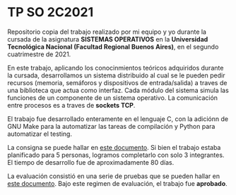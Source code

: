 # TP SO 2C2021

Repositorio copia del trabajo realizado por mi equipo y yo durante la cursada de la asignatura **SISTEMAS OPERATIVOS** en la **Universidad Tecnológica Nacional (Facultad Regional Buenos Aires)**, en el segundo cuatrimestre de 2021.

En este trabajo, aplicando los conocinmientos teóricos adquiridos durante la cursada, desarrollamos un sistema distribuido al cual se le pueden pedir recursos (memoria, semáforos y dispositivos de entrada/salida) a traves de una biblioteca que actua como interfaz. Cada módulo del sistema simula las funciones de un componente de un sistema operativo. La comunicación entre procesos es a traves de **sockets TCP**.

El trabajo fue desarrollado enteramente en el lenguaje C, con la adiciónn de GNU Make para la automatizar las tareas de compilación y Python para automatizar el testing.

La consigna se puede hallar en [este documento](https://docs.google.com/document/d/1BDpr5lfzOAqmOOgcAVg6rUqvMPUfCpMSz1u1J_Vjtac/edit).
Si bien el trabajo estaba planificado para 5 personas, logramos completarlo con solo 3 integrantes. El tiempo de desarrollo fue de aproximadamente 80 días.

La evaluación consistió en una serie de pruebas que se pueden hallar en [este documento](https://docs.google.com/document/d/1RuDWMyax49EFQF4o22CY1twNV0FSDsRrW99ndTEMyKA/edit). Bajo este regimen de evaluación, el trabajo fue **aprobado**.
